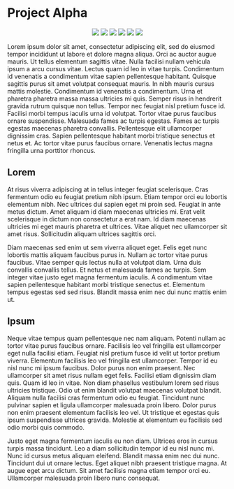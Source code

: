 # Project Alpha

<p align="center">
<img src="https://img.shields.io/badge/coverage-80%25-yellowgreen" />
<img src="https://img.shields.io/badge/version-1.2.3-blue" />
<img src="https://img.shields.io/badge/gem-2.2.0-blue" />
<img src="https://img.shields.io/badge/dependencies-out%20of%20date-orange" />
<img src="https://img.shields.io/badge/semver-2.0.0-blue" />
<img src="https://img.shields.io/badge/uptime-100%25-brightgreen" />
</p>

Lorem ipsum dolor sit amet, consectetur adipiscing elit, sed do eiusmod tempor incididunt ut labore et dolore magna aliqua. Orci ac auctor augue mauris. Ut tellus elementum sagittis vitae. Nulla facilisi nullam vehicula ipsum a arcu cursus vitae. Lectus quam id leo in vitae turpis. Condimentum id venenatis a condimentum vitae sapien pellentesque habitant. Quisque sagittis purus sit amet volutpat consequat mauris. In nibh mauris cursus mattis molestie. Condimentum id venenatis a condimentum. Urna et pharetra pharetra massa massa ultricies mi quis. Semper risus in hendrerit gravida rutrum quisque non tellus. Tempor nec feugiat nisl pretium fusce id. Facilisi morbi tempus iaculis urna id volutpat. Tortor vitae purus faucibus ornare suspendisse. Malesuada fames ac turpis egestas. Fames ac turpis egestas maecenas pharetra convallis. Pellentesque elit ullamcorper dignissim cras. Sapien pellentesque habitant morbi tristique senectus et netus et. Ac tortor vitae purus faucibus ornare. Venenatis lectus magna fringilla urna porttitor rhoncus.

## Lorem

At risus viverra adipiscing at in tellus integer feugiat scelerisque. Cras fermentum odio eu feugiat pretium nibh ipsum. Etiam tempor orci eu lobortis elementum nibh. Nec ultrices dui sapien eget mi proin sed. Feugiat in ante metus dictum. Amet aliquam id diam maecenas ultricies mi. Erat velit scelerisque in dictum non consectetur a erat nam. Id diam maecenas ultricies mi eget mauris pharetra et ultrices. Vitae aliquet nec ullamcorper sit amet risus. Sollicitudin aliquam ultrices sagittis orci.

Diam maecenas sed enim ut sem viverra aliquet eget. Felis eget nunc lobortis mattis aliquam faucibus purus in. Nullam ac tortor vitae purus faucibus. Vitae semper quis lectus nulla at volutpat diam. Urna duis convallis convallis tellus. Et netus et malesuada fames ac turpis. Sem integer vitae justo eget magna fermentum iaculis. A condimentum vitae sapien pellentesque habitant morbi tristique senectus et. Elementum tempus egestas sed sed risus. Blandit massa enim nec dui nunc mattis enim ut.

## Ipsum

Neque vitae tempus quam pellentesque nec nam aliquam. Potenti nullam ac tortor vitae purus faucibus ornare. Facilisis leo vel fringilla est ullamcorper eget nulla facilisi etiam. Feugiat nisl pretium fusce id velit ut tortor pretium viverra. Elementum facilisis leo vel fringilla est ullamcorper. Tempor id eu nisl nunc mi ipsum faucibus. Dolor purus non enim praesent. Nec ullamcorper sit amet risus nullam eget felis. Facilisi etiam dignissim diam quis. Quam id leo in vitae. Non diam phasellus vestibulum lorem sed risus ultricies tristique. Odio ut enim blandit volutpat maecenas volutpat blandit. Aliquam nulla facilisi cras fermentum odio eu feugiat. Tincidunt nunc pulvinar sapien et ligula ullamcorper malesuada proin libero. Dolor purus non enim praesent elementum facilisis leo vel. Ut tristique et egestas quis ipsum suspendisse ultrices gravida. Molestie at elementum eu facilisis sed odio morbi quis commodo.

Justo eget magna fermentum iaculis eu non diam. Ultrices eros in cursus turpis massa tincidunt. Leo a diam sollicitudin tempor id eu nisl nunc mi. Nunc id cursus metus aliquam eleifend. Blandit massa enim nec dui nunc. Tincidunt dui ut ornare lectus. Eget aliquet nibh praesent tristique magna. At augue eget arcu dictum. Sit amet facilisis magna etiam tempor orci eu. Ullamcorper malesuada proin libero nunc consequat.
